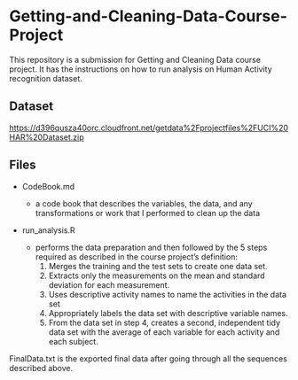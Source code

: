 # Getting-and-Cleaning-Data-Course-Project
This repository is a submission for Getting and Cleaning Data course project. It has the instructions on how to run analysis on Human Activity recognition dataset.

## Dataset
https://d396qusza40orc.cloudfront.net/getdata%2Fprojectfiles%2FUCI%20HAR%20Dataset.zip  

## Files
* CodeBook.md 
  - a code book that describes the variables, the data, and any transformations or work that I performed to clean up the data

* run_analysis.R 
  - performs the data preparation and then followed by the 5 steps required as described in the course project’s definition:
    1. Merges the training and the test sets to create one data set.
    2. Extracts only the measurements on the mean and standard deviation for each measurement.
    3. Uses descriptive activity names to name the activities in the data set
    4. Appropriately labels the data set with descriptive variable names.
    5. From the data set in step 4, creates a second, independent tidy data set with the average of each variable for each activity and each subject.


FinalData.txt is the exported final data after going through all the sequences described above.
